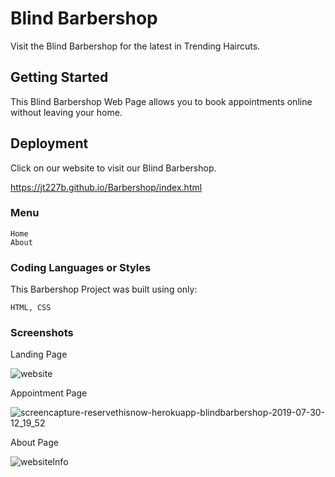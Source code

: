 # Blind Barbershop

Visit the Blind Barbershop for the latest in Trending Haircuts.

## Getting Started

This Blind Barbershop Web Page allows you to book appointments online without leaving your home.  

## Deployment

Click on our website to visit our Blind Barbershop.

https://jt227b.github.io/Barbershop/index.html

### Menu

```
Home
About
```

### Coding Languages or Styles

This Barbershop Project was built using only:

```
HTML, CSS
```

### Screenshots

Landing Page

![website](https://user-images.githubusercontent.com/46248532/62150624-2411ef00-b2c4-11e9-9694-2afad1f8c562.png)

Appointment Page

![screencapture-reservethisnow-herokuapp-blindbarbershop-2019-07-30-12_19_52](https://user-images.githubusercontent.com/46248532/62150756-64716d00-b2c4-11e9-988d-1c722b1ebff3.png)

About Page

![websiteInfo](https://user-images.githubusercontent.com/46248532/62150634-28d6a300-b2c4-11e9-8394-217c0a3cb9b8.png)
